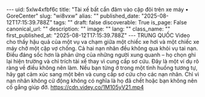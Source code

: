 --- uid: 5xlw4xfbf6c title: "Tài xế bất cẩn đâm vào cặp đôi trên xe máy • GoreCenter" slug: "wi8vxw" alias: "" published_date: "2025-08-12T17:15:39.788Z" tags: "" draft: false discoverable: True is_page: False canonical_url: "" description: "" image: "" lang: "" class_name: "" first_published_at: "2025-08-12T17:15:39.788Z" --- TRUNG QUỐC Video cho thấy hậu quả của một vụ va chạm giữa một chiếc xe hơi và một chiếc xe máy chở một cặp vợ chồng. Cả hai nạn nhân đều không qua khỏi vụ tai nạn. Điều đáng sốc hơn là phản ứng của những người xung quanh – họ chọn ghi lại hiện trường và chỉ trích tài xế thay vì cung cấp sơ cứu. Đây là một ví dụ rõ ràng về điều không nên làm. Nếu bạn từng ở trong một tình huống tương tự, hãy gạt cảm xúc sang một bên và cung cấp sơ cứu cho các nạn nhân. Chỉ vì nạn nhân không cử động không có nghĩa là họ đã chết hoặc bạn không nên cố gắng giúp đỡ. https://cdn.videy.co/1M105yV21.mp4